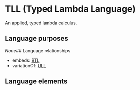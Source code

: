 # TLL (Typed Lambda Language)
An applied, typed lambda calculus.
## Language purposes
_None_## Language relationships
* embeds: [BTL](languages/btl.html)
* variationOf: [ULL](languages/ull.html)
## Language elements
